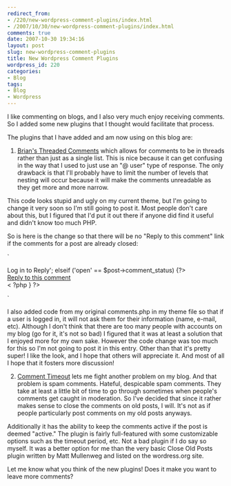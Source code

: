 ```yaml
---
redirect_from:
- /220/new-wordpress-comment-plugins/index.html
- /2007/10/30/new-wordpress-comment-plugins/index.html
comments: true
date: 2007-10-30 19:34:16
layout: post
slug: new-wordpress-comment-plugins
title: New Wordpress Comment Plugins
wordpress_id: 220
categories:
- Blog
tags:
- Blog
- Wordpress
---
```


I like commenting on blogs, and I also very much enjoy receiving comments.  So I added some new plugins that I thought would facilitate that process.

The plugins that I have added and am now using on this blog are:




  1. [Brian's Threaded Comments](http://meidell.dk/archives/2006/12/19/brians-threaded-comments-159/) which allows for comments to be in threads rather than just as a single list.  This is nice because it can get confusing in the way that I used to just use an "@ user" type of response.  The only drawback is that I'll probably have to limit the number of levels that nesting will occur because it will make the comments unreadable as they get more and more narrow.  

This code looks stupid and ugly on my current theme, but I'm going to change it very soon so I'm still going to post it.  Most people don't care about this, but I figured that I'd put it out there if anyone did find it useful and didn't know too much PHP.

So is here is the change so that there will be no "Reply to this comment" link if the comments for a post are already closed:

`<div class='reply'><?php global $user_ID; global $post; if ( get_option("comment_registration") && !$user_ID ) 
  echo '<a href="'.get_option('siteurl') .                                                                                                                                                  
  '/wp-login.php?redirect_to=' . get_permalink() .                                                                                                                         
  '">Log in to Reply'; 
elseif ('open' == $post->comment_status) {?>                                      
  <a href='#' onclick='moveAddCommentBelow("div-comment-<?php echo $c->comment_ID ?>", < ?php echo
  $c->comment_ID ?>, true); return false;'>Reply to this comment</a>       
< ?php } ?>                                                                                                                                                              
</div>`

I also added code from my original comments.php in my theme file so that if a user is logged in, it will not ask them for their information (name, e-mail, etc).  Although I don't think that there are too many people with accounts on my blog (go for it, it's not so bad) I figured that it was at least a solution that I enjoyed more for my own sake.  However the code change was too much for this so I'm not going to post it in this entry.
Other than that it's pretty super!  I like the look, and I hope that others will appreciate it.  And most of all I hope that it fosters more discussion!


  2. [Comment Timeout](http://www.jamesmckay.net/code/comment-timeout/) lets me fight another problem on my blog.  And that problem is spam comments.  Hateful, despicable spam comments.  They take at least a little bit of time to go through sometimes when people's comments get caught in moderation.  So I've decided that since it rather makes sense to close the comments on old posts, I will.  It's not as if people particularly post comments on my old posts anyways.

Additionally it has the ability to keep the comments active if the post is deemed "active."  The plugin is fairly full-featured with some customizable options such as the timeout period, etc.  Not a bad plugin if I do say so myself.  It was a better option for me than the very basic Close Old Posts plugin written by Matt Mullenweg and listed on the wordress.org site.



Let me know what you think of the new plugins!  Does it make you want to leave more comments?
